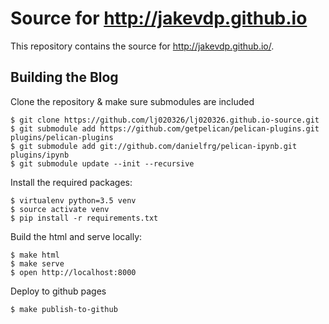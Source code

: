 # Source for http://jakevdp.github.io

This repository contains the source for http://jakevdp.github.io/.

## Building the Blog

Clone the repository & make sure submodules are included

```
$ git clone https://github.com/lj020326/lj020326.github.io-source.git
$ git submodule add https://github.com/getpelican/pelican-plugins.git plugins/pelican-plugins
$ git submodule add git://github.com/danielfrg/pelican-ipynb.git plugins/ipynb
$ git submodule update --init --recursive
```

Install the required packages:

```
$ virtualenv python=3.5 venv
$ source activate venv
$ pip install -r requirements.txt
```

Build the html and serve locally:

```
$ make html
$ make serve
$ open http://localhost:8000
```

Deploy to github pages

```
$ make publish-to-github
```

